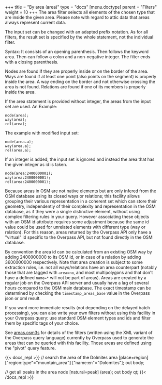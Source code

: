 +++
title = "By area (area)"
type = "docs"
[menu.doctype]
  parent = "Filters"
weight = 10
+++
The area filter selects all elements of the chosen type that are inside the given area. Please note with regard to attic data that areas always represent current data.

The input set can be changed with an adapted prefix notation. As for all filters, the result set is specified by the whole statement, not the individual filter.

Syntax: It consists of an opening parenthesis. Then follows the keyword area. Then can follow a colon and a non-negative integer. The filter ends with a closing parenthesis.

Nodes are found if they are properly inside or on the border of the area. Ways are found if at least one point (also points on the segment) is properly inside the area. A way ending on the border and not otherwise crossing the area is not found. Relations are found if one of its members is properly inside the area.

If the area statement is provided without integer, the areas from the input set are used. An Example:

    node(area);
    way(area);
    rel(area);

The example with modified input set:

    node(area.a);
    way(area.a);
    rel(area.a);

If an integer is added, the input set is ignored and instead the area that has the given integer as id is taken.

    node(area:2400000001);
    way(area:2400000001);
    rel(area:2400000001);

Because areas in OSM are not native elements but are only infered from the OSM database using its closed ways or relations; this facility allows grouping their various representation in a coherent set which can store their geometry, independently of their complexity and representation in the OSM database, as if they were a single distinctive element, without using complex filtering rules in your query. However associating these objects with an OSM id attribute requires some adjustment because the same id value could be used for unrelated elements with different type (way or relation). For this reason, areas returned by the Overpass API only have a "virtual" id specific to the Overpass API, but not found directly in the OSM database.

By convention the area id can be calculated from an existing OSM way by adding 2400000000 to its OSM id, or in case of a relation by adding 3600000000 respectively. Note that area creation is subject to some extraction rules, i.e. not all ways/relations have an area counterpart (notably those that are tagged with `area=no`, and most multipolygons and that don't have a defined `name=*` will not be part of areas).
Areas are created by a regular job on the Overpass API server and usually have a lag of several hours compared to the OSM main database. The exact timestamp can be determined by checking the `timestamp_areas_base` value in the Overpass json or xml result.

If you want more immediate results (not depending on the delayed batch processing), you can also write your own filters without using this facility in your Overpass query: use standard OSM element types and ids and filter them by specific tags of your choice.

See [areas.osm3s](https://github.com/drolbr/Overpass-API/blob/master/rules/areas.osm3s) for details of the filters (written using the XML variant of the Overpass query language) currently by Overpass used to generate the areas that can be queried with this facility. Those areas are defined using the "pivot" query feature.

{{< docs_repl >}}
// search the area of the Dolmites
area
  [place=region]
  ["region:type"="mountain_area"]
  ["name:en"="Dolomites"];
out body;

// get all peaks in the area
node
  [natural=peak]
  (area);
out body qt;
{{< /docs_repl >}}
